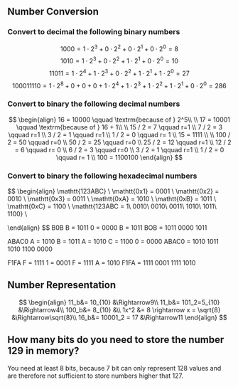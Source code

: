 ## Number Conversion
### Convert to decimal the following binary numbers
$$
1000 = 1\cdot2^3+0\cdot2^2+0\cdot2^1+0\cdot2^0 = 8
$$
$$
1010 = 1\cdot2^3+0\cdot2^2+1\cdot2^1+0\cdot2^0 = 10
$$
$$
11011 = 1\cdot2^4+1\cdot2^3+0\cdot2^2+1\cdot2^1+1\cdot2^0 = 27
$$
$$
100011110 = 1\cdot2^8+0+0+0+1\cdot2^4+1\cdot2^3+1\cdot2^2+1\cdot2^1+0\cdot2^0 = 286
$$
### Convert to binary the following decimal numbers
$$
\begin{align}
16 = 10000 \qquad \textrm{because of } 2^5\\ \\
17 = 10001 \qquad \textrm{because of } 16 + 1\\ \\
15 / 2 = 7 \qquad r=1 \\
7 / 2 = 3 \qquad r=1 \\
3 / 2 = 1 \qquad r=1 \\
1 / 2 = 0 \qquad r= 1 \\
15 = 1111 \\ \\
100 / 2 = 50 \qquad r=0 \\
50 / 2 = 25 \qquad r=0 \\
25 / 2 = 12 \qquad r=1 \\
12 / 2 = 6 \qquad r= 0 \\
6 / 2 = 3 \qquad r=0 \\
3 / 2 = 1 \qquad r=1 \\
1 / 2 = 0 \qquad r= 1 \\
100 = 1100100
\end{align}
$$
### Convert to binary the following hexadecimal numbers
$$
\begin{align}
\mathtt{123ABC} \\
\mathtt{0x1} = 0001 \\
\mathtt{0x2} = 0010 \\
\mathtt{0x3} = 0011 \\
\mathtt{0xA} = 1010 \\
\mathtt{0xB} = 1011 \\
\mathtt{0xC} = 1100 \\
\mathtt{123ABC = 1\ 0010\ 0010\ 0011\ 1010\ 1011\ 1100} \\

\end{align}
$$
B0B 
B = 1011
0 = 0000
B = 1011
BOB = 1011 0000 1011

ABAC0 
A = 1010
B = 1011
A = 1010
C = 1100
0 = 0000
ABAC0 = 1010 1011 1010 1100 0000

F1FA 
F = 1111
1 = 0001
F = 1111
A = 1010
F1FA = 1111 0001 1111 1010
## Number Representation
$$
\begin{align}
11_b&= 10_{10} &\Rightarrow9\\
11_b&= 101_2=5_{10} &\Rightarrow4\\
100_b&= 8_{10} &\\
1x^2 &= 8 \rightarrow x = \sqrt{8} &\Rightarrow\sqrt{8}\\
16_b&= 10001_2 = 17 &\Rightarrow11
\end{align}
$$
## How many bits do you need to store the number 129 in memory? 
You need at least 8 bits, because 7 bit can only represent 128 values and are therefore not sufficient to store numbers higher that 127.